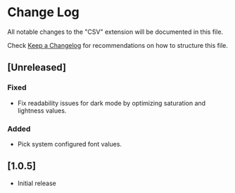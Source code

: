 # Change Log

All notable changes to the "CSV" extension will be documented in this file.

Check [Keep a Changelog](http://keepachangelog.com/) for recommendations on how to structure this file.


## [Unreleased]

### Fixed

- Fix readability issues for dark mode by optimizing saturation and lightness values.

### Added

- Pick system configured font values.

## [1.0.5]

- Initial release